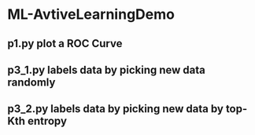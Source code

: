 # ML-AvtiveLearningDemo

## p1.py plot a ROC Curve

## p3_1.py  labels data by picking new data randomly
## p3_2.py  labels data by picking new data by top-Kth entropy
